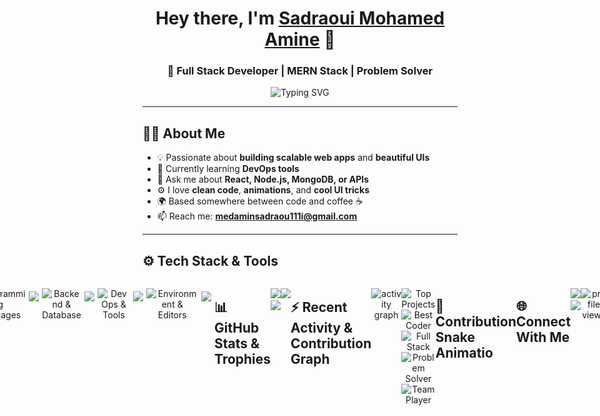 <!-- Your fancy GitHub Profile README 😎 -->
<h1 align="center">Hey there, I'm <a href="https://github.com/sadraoui-medamin" target="_blank">Sadraoui Mohamed Amine</a> 👋</h1>
<h3 align="center">🚀 Full Stack Developer | MERN Stack | Problem Solver </h3>

<p align="center">
  <picture>
    <source media="(prefers-color-scheme: dark)" srcset="https://readme-typing-svg.demolab.com?font=Fira+Code&size=25&pause=1000&color=9AE6B4&center=true&vCenter=true&width=600&lines=React+%7C+Node.js+%7C+Express+%7C+MongoDB">
    <img alt="Typing SVG" src="https://readme-typing-svg.demolab.com?font=Fira+Code&size=21&pause=1000&color=00FFB3&center=true&vCenter=true&width=800&lines=React+%7C+Node.js+%7C+Express+%7C+MongoDB%21" />
  </picture>
</p>


---
<h2 >🧑‍💻 About Me</h2>

- 💡 Passionate about **building scalable web apps** and **beautiful UIs**  
- 🌱 Currently learning  **DevOps tools**  
- 💬 Ask me about **React, Node.js, MongoDB, or APIs**  
- ⚙️ I love **clean code**, **animations**, and **cool UI tricks**  
- 🌍 Based somewhere between code and coffee ☕  
- 📫 Reach me: **medaminsadraou111i@gmail.com**

---
<h2 align="left">⚙️ Tech Stack & Tools</h2>
<p align="center">
  
<!-- Programming Languages -->
<div align="center" style="display: flex; justify-content: center; width: 100%;">
<div style="text-align: start; max-width: 400px;">
    <img src="https://readme-typing-svg.demolab.com?font=Fira+Code&size=20&duration=3000&pause=500&color=FF69B4&center=true&vStart=true&width=280&lines=Programming+Languages" alt="Programming Languages" />
    <br/>
    <img src="https://skillicons.dev/icons?i=java,js,ts,python,c,cs,php" style="margin:5px;" />
</div>


<!-- Frontend Tools -->
<p align="center">
  <img src="https://readme-typing-svg.demolab.com?font=Fira+Code&size=20&duration=3000&pause=500&color=FF69B4&center=true&vCenter=true&width=400&lines=Frontend+Tools" alt="Programming Languages" />
</p>
<p align="center">
  <img src="https://skillicons.dev/icons?i=html,css,js,ts,react,tailwind,materialui" style="margin:5px;" />
</p>

<!-- Backend / Database / API -->
<p align="center">
  <img src="https://readme-typing-svg.demolab.com?font=Fira+Code&size=20&duration=3000&pause=500&color=00FFFF&center=true&vCenter=true&width=400&lines=Backend+%26+Database+%26+API" alt="Backend & Database" />
</p>
<p align="center">
  <img src="https://skillicons.dev/icons?i=nodejs,express,mongodb,mysql,sqlite,postman" style="margin:5px;" />
</p>

<!-- DevOps & Tools -->
<p align="center">
  <img src="https://readme-typing-svg.demolab.com?font=Fira+Code&size=20&duration=3000&pause=500&color=FF8C00&center=true&vCenter=true&width=400&lines=DevOps+%26+Tools" alt="DevOps & Tools" />
</p>
<p align="center">
  <img src="https://skillicons.dev/icons?i=git,github,docker,kubernetes,gcp,netlify,bash" style="margin:5px;" />
</p>

<!-- Environment & Code Editors -->
<p align="center">
  <img src="https://readme-typing-svg.demolab.com?font=Fira+Code&size=20&duration=3000&pause=500&color=8A2BE2&center=true&vCenter=true&width=400&lines=Environment+%26+Editors" alt="Environment & Editors" />
</p>
<p align="center">
  <img src="https://skillicons.dev/icons?i=linux,windows,vscode,visualstudio,eclipse,pycharm,idea" style="margin:5px;" />
</p>




---

<h2 align="left">📊 GitHub Stats & Trophies </h2>
<p align="center">
  <img src="https://github-readme-stats.vercel.app/api?username=sadraoui-medamin&show_icons=true&theme=radical" height="160"/>
  <img src="https://github-readme-streak-stats.herokuapp.com/?user=sadraoui-medamin&theme=radical" height="160"/>
</p>

<p align="center">
  <img src="https://github-readme-stats.vercel.app/api/top-langs/?username=sadraoui-medamin&layout=compact&theme=radical" height="160"/>
</p>

---

<h2 align="left">⚡ Recent Activity & Contribution Graph</h2>
<p align="center">
  <img src="https://github-readme-activity-graph.vercel.app/graph?username=sadraoui-medamin&theme=tokyo-night" alt="activity graph" />
</p>
<p align="center">
  <!-- Achievements / Badges -->
  <img src="https://img.shields.io/badge/Top-Projects-ff69b4?style=for-the-badge&logo=github" alt="Top Projects" />
  <img src="https://img.shields.io/badge/Best-Coder-00BFFF?style=for-the-badge&logo=git" alt="Best Coder" />
  <img src="https://img.shields.io/badge/Full-Stack-8A2BE2?style=for-the-badge&logo=stackshare" alt="Full Stack" />
  <img src="https://img.shields.io/badge/Problem-Solver-32CD32?style=for-the-badge&logo=codeforces" alt="Problem Solver" />
  <img src="https://img.shields.io/badge/Team-Player-FF1493?style=for-the-badge&logo=slack" alt="Team Player" />
</p>

---

<h2 align="left">🐍 Contribution Snake Animatio</h2>
  
<p align="center">
  <picture>
    <source media="(prefers-color-scheme: dark)" srcset="https://raw.githubusercontent.com/sadraoui-medamin/sadraoui-medamin/output/github-contribution-grid-snake-dark.svg">
    <source media="(prefers-color-scheme: light)" srcset="https://raw.githubusercontent.com/sadraoui-medamin/sadraoui-medamin/output/github-contribution-grid-snake.svg">
    <img alt="github contribution snake animation" src="https://raw.githubusercontent.com/sadraoui-medamin/sadraoui-medamin/output/github-contribution-grid-snake.svg">
  </picture>
</p>

---

<h2 align="left">🌐 Connect With Me</h2>
<p align="center">
  <a href="https://linkedin.com/in/sadraouiMedamin" target="_blank"><img src="https://img.shields.io/badge/LinkedIn-%230077B5.svg?&style=for-the-badge&logo=linkedin&logoColor=white" /></a>
  <a href="mailto:medaminsadraou111i@gmail.com"><img src="https://img.shields.io/badge/Gmail-D14836?&style=for-the-badge&logo=gmail&logoColor=white" /></a>
</p>

---

<p align="center">
  <img src="https://komarev.com/ghpvc/?username=sadraoui-medamin&label=Profile+Views&color=brightgreen" alt="profile views"/>
</p>

<p align="center">
  <img src="https://img.shields.io/badge/Made%20with-Markdown-1f425f.svg" />
  <img src="https://img.shields.io/badge/Open%20Source-%E2%9D%A4-red.svg" />
</p>

---

> 💬 “Code is like humor. When you have to explain it, it’s bad.” — Cory House  
> 🚀 Keep coding, keep creating, keep improving!
